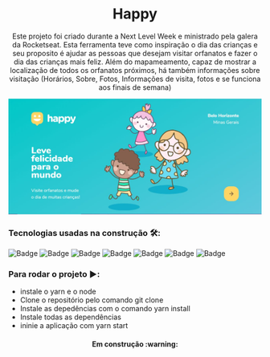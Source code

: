 <h1 align="center">Happy</h1>

<p align="center">Este projeto foi criado durante a Next Level Week e ministrado pela galera da Rocketseat. Esta ferramenta teve como inspiração o dia das crianças e seu proposito é ajudar as pessoas que desejam visitar orfanatos e fazer o dia das crianças mais feliz. Além do mapameamento, capaz de mostrar a localização de todos os orfanatos próximos, há também informações sobre visitação (Horários, Sobre, Fotos, Informações de visita, fotos e se funciona aos finais de semana)</p>

<img src="https://github.com/Franklyn-Sancho/Happy/blob/master/imageHappy.jpeg">

###  Tecnologias usadas na construção 🛠:


![Badge](https://img.shields.io/static/v1?label=expo&message=framework&color=black&style=for-the-badge&logo=EXPO)
![Badge](https://img.shields.io/static/v1?label=nodejs&message=interpreter&color=green&style=for-the-badge&logo=nodejs)
![Badge](https://img.shields.io/static/v1?label=react&message=framework&color=blue&style=for-the-badge&logo=REACT)
![Badge](https://img.shields.io/static/v1?label=reactnative&message=framework&color=darkblue&style=for-the-badge&logo=REACTNATIVE)
![Badge](https://img.shields.io/static/v1?label=typescript&message=framework&color=blue&style=for-the-badge&logo=TYPESCRIPT)
![Badge](https://img.shields.io/static/v1?label=leaflet&message=framework&color=grey&style=for-the-badge&logo=LEAFLET)
![Badge](https://img.shields.io/static/v1?label=sqlite&message=database&color=green&style=for-the-badge&logo=SQLITE)


### Para rodar o projeto :arrow_forward::

* instale o yarn e o node
* Clone o repositório pelo comando git clone
* Instale as depedências com o comando yarn install
* Instale todas as dependências
* ininie a aplicação com yarn start



<h4 align="center"> 
	Em construção :warning:
</h4>


